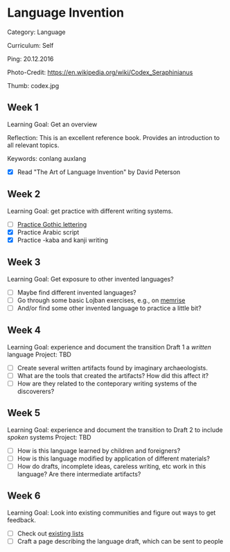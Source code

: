 # Language Invention

Category: Language

Curriculum: Self

Ping: 20.12.2016

Photo-Credit: https://en.wikipedia.org/wiki/Codex_Seraphinianus

Thumb: codex.jpg

## Week 1

Learning Goal: Get an overview

Reflection: This is an excellent reference book. Provides an introduction to all relevant topics.

Keywords: conlang auxlang

- [X] Read "The Art of Language Invention" by David Peterson

## Week 2

Learning Goal: get practice with different writing systems.

- [ ] [Practice Gothic lettering](http://www.calligraphy-skills.com/gothic-alphabet.html)
- [X] Practice Arabic script
- [X] Practice -kaba and kanji writing

## Week 3

Learning Goal: Get exposure to other invented languages?

- [ ] Maybe find different invented languages?
- [ ] Go through some basic Lojban exercises, e.g., on [memrise](http://www.memrise.com/courses/english/lojban/)
- [ ] And/or find some other invented language to practice a little bit?

## Week 4

Learning Goal: experience and document the transition Draft 1 a _written_ language
Project: TBD

- [ ] Create several written artifacts found by imaginary archaeologists.
- [ ] What are the tools that created the artifacts? How did this affect it?
- [ ] How are they related to the conteporary writing systems of the discoverers?

## Week 5

Learning Goal: experience and document the transition to Draft 2 to include _spoken_ systems
Project: TBD

- [ ] How is this language learned by children and foreigners?
- [ ] How is this language modified by application of different materials?
- [ ] How do drafts, incomplete ideas, careless writing, etc work in this language? Are there intermediate artifacts?

## Week 6

Learning Goal: Look into existing communities and figure out ways to get feedback.

- [ ] Check out [existing lists](http://conlang.org/communities/)
- [ ] Craft a page describing the language draft, which can be sent to people
